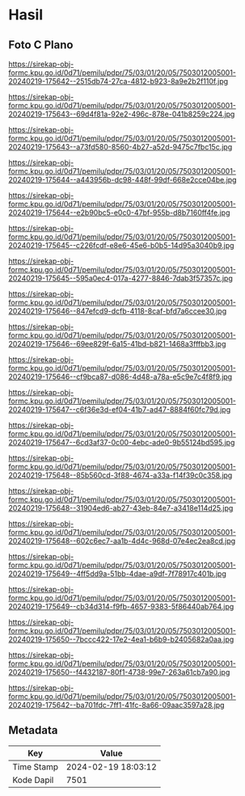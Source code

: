 # Hasil

## Foto C Plano

https://sirekap-obj-formc.kpu.go.id/0d71/pemilu/pdpr/75/03/01/20/05/7503012005001-20240219-175642--2515db74-27ca-4812-b923-8a9e2b2f110f.jpg

https://sirekap-obj-formc.kpu.go.id/0d71/pemilu/pdpr/75/03/01/20/05/7503012005001-20240219-175643--69d4f81a-92e2-496c-878e-041b8259c224.jpg

https://sirekap-obj-formc.kpu.go.id/0d71/pemilu/pdpr/75/03/01/20/05/7503012005001-20240219-175643--a73fd580-8560-4b27-a52d-9475c7fbc15c.jpg

https://sirekap-obj-formc.kpu.go.id/0d71/pemilu/pdpr/75/03/01/20/05/7503012005001-20240219-175644--a443956b-dc98-448f-99df-668e2cce04be.jpg

https://sirekap-obj-formc.kpu.go.id/0d71/pemilu/pdpr/75/03/01/20/05/7503012005001-20240219-175644--e2b90bc5-e0c0-47bf-955b-d8b7160ff4fe.jpg

https://sirekap-obj-formc.kpu.go.id/0d71/pemilu/pdpr/75/03/01/20/05/7503012005001-20240219-175645--c226fcdf-e8e6-45e6-b0b5-14d95a3040b9.jpg

https://sirekap-obj-formc.kpu.go.id/0d71/pemilu/pdpr/75/03/01/20/05/7503012005001-20240219-175645--595a0ec4-017a-4277-8846-7dab3f57357c.jpg

https://sirekap-obj-formc.kpu.go.id/0d71/pemilu/pdpr/75/03/01/20/05/7503012005001-20240219-175646--847efcd9-dcfb-4118-8caf-bfd7a6ccee30.jpg

https://sirekap-obj-formc.kpu.go.id/0d71/pemilu/pdpr/75/03/01/20/05/7503012005001-20240219-175646--69ee829f-6a15-41bd-b821-1468a3fffbb3.jpg

https://sirekap-obj-formc.kpu.go.id/0d71/pemilu/pdpr/75/03/01/20/05/7503012005001-20240219-175646--cf9bca87-d086-4d48-a78a-e5c9e7c4f8f9.jpg

https://sirekap-obj-formc.kpu.go.id/0d71/pemilu/pdpr/75/03/01/20/05/7503012005001-20240219-175647--c6f36e3d-ef04-41b7-ad47-8884f60fc79d.jpg

https://sirekap-obj-formc.kpu.go.id/0d71/pemilu/pdpr/75/03/01/20/05/7503012005001-20240219-175647--6cd3af37-0c00-4ebc-ade0-9b55124bd595.jpg

https://sirekap-obj-formc.kpu.go.id/0d71/pemilu/pdpr/75/03/01/20/05/7503012005001-20240219-175648--85b560cd-3f88-4674-a33a-f14f39c0c358.jpg

https://sirekap-obj-formc.kpu.go.id/0d71/pemilu/pdpr/75/03/01/20/05/7503012005001-20240219-175648--31904ed6-ab27-43eb-84e7-a3418e114d25.jpg

https://sirekap-obj-formc.kpu.go.id/0d71/pemilu/pdpr/75/03/01/20/05/7503012005001-20240219-175648--602c6ec7-aa1b-4d4c-968d-07e4ec2ea8cd.jpg

https://sirekap-obj-formc.kpu.go.id/0d71/pemilu/pdpr/75/03/01/20/05/7503012005001-20240219-175649--4ff5dd9a-51bb-4dae-a9df-7f78917c401b.jpg

https://sirekap-obj-formc.kpu.go.id/0d71/pemilu/pdpr/75/03/01/20/05/7503012005001-20240219-175649--cb34d314-f9fb-4657-9383-5f86440ab764.jpg

https://sirekap-obj-formc.kpu.go.id/0d71/pemilu/pdpr/75/03/01/20/05/7503012005001-20240219-175650--7bccc422-17e2-4ea1-b6b9-b2405682a0aa.jpg

https://sirekap-obj-formc.kpu.go.id/0d71/pemilu/pdpr/75/03/01/20/05/7503012005001-20240219-175650--f4432187-80f1-4738-99e7-263a61cb7a90.jpg

https://sirekap-obj-formc.kpu.go.id/0d71/pemilu/pdpr/75/03/01/20/05/7503012005001-20240219-175642--ba701fdc-7ff1-41fc-8a66-09aac3597a28.jpg


## Metadata

| Key        | Value               |
| ---------- | ------------------- |
| Time Stamp | 2024-02-19 18:03:12 |
| Kode Dapil | 7501                |



